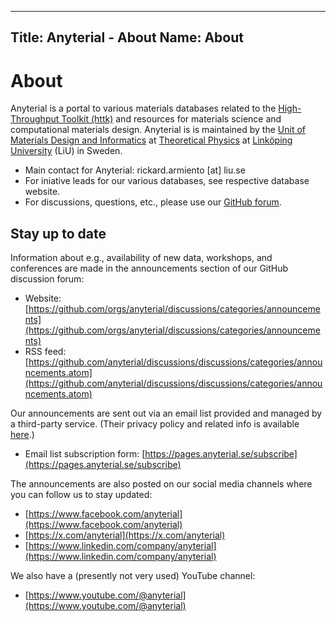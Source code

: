 -------
Title: Anyterial - About
Name: About
------

# About

Anyterial is a portal to various materials databases related to the [High-Throughput Toolkit (httk)](https://httk.org/) and resources for materials science and computational materials design.
Anyterial is is maintained by the [Unit of Materials Design and Informatics](https://liu.se/en/research/materials-design-and-informatics) at [Theoretical Physics](https://liu.se/en/research/theoretical-physics) at [Linköping University](https://www.liu.se) (LiU) in Sweden.

- Main contact for Anyterial: rickard.armiento [at] liu.se
- For iniative leads for our various databases, see respective database website.
- For discussions, questions, etc., please use our [GitHub forum](https://github.com/orgs/anyterial/discussions).

## Stay up to date

Information about e.g., availability of new data, workshops, and conferences are made in the announcements section of our GitHub discussion forum: 

- Website: [https://github.com/orgs/anyterial/discussions/categories/announcements](https://github.com/orgs/anyterial/discussions/categories/announcements)
- RSS feed: [https://github.com/anyterial/discussions/discussions/categories/announcements.atom](https://github.com/anyterial/discussions/discussions/categories/announcements.atom)

Our announcements are sent out via an email list provided and managed by a third-party service.
(Their privacy policy and related info is available [here](https://moosend.com/trust/privacy-policy/).)

- Email list subscription form: [https://pages.anyterial.se/subscribe](https://pages.anyterial.se/subscribe)

The announcements are also posted on our social media channels where you can follow us to stay updated:

- [https://www.facebook.com/anyterial](https://www.facebook.com/anyterial)
- [https://x.com/anyterial](https://x.com/anyterial)
- [https://www.linkedin.com/company/anyterial](https://www.linkedin.com/company/anyterial)

We also have a (presently not very used) YouTube channel:

- [https://www.youtube.com/@anyterial](https://www.youtube.com/@anyterial)
